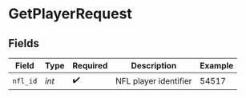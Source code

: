 # GetPlayerRequest


## Fields

| Field                 | Type                  | Required              | Description           | Example               |
| --------------------- | --------------------- | --------------------- | --------------------- | --------------------- |
| `nfl_id`              | *int*                 | :heavy_check_mark:    | NFL player identifier | 54517                 |